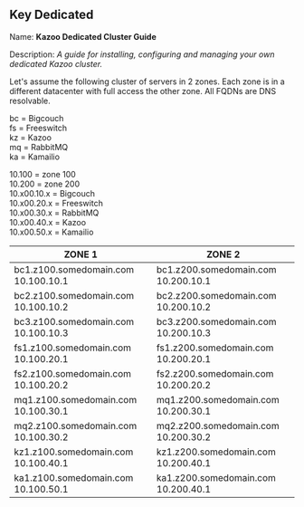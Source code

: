 ## Key Dedicated

Name: **Kazoo Dedicated Cluster Guide**

Description: *A guide for installing, configuring and managing your own dedicated Kazoo cluster.*

Let's assume the following cluster of servers in 2 zones.  Each zone is in a different datacenter with full access the other zone.  All FQDNs are DNS resolvable.

bc = Bigcouch  
fs = Freeswitch  
kz = Kazoo  
mq = RabbitMQ  
ka = Kamailio  

10.100 = zone 100  
10.200 = zone 200  
10.x00.10.x = Bigcouch  
10.x00.20.x = Freeswitch  
10.x00.30.x = RabbitMQ  
10.x00.40.x = Kazoo  
10.x00.50.x = Kamailio  

| ZONE 1 | ZONE 2 |
| ---------- | ---------- |
|bc1.z100.somedomain.com  10.100.10.1  | bc1.z200.somedomain.com  10.200.10.1 |
bc2.z100.somedomain.com  10.100.10.2   | bc2.z200.somedomain.com  10.200.10.2
bc3.z100.somedomain.com  10.100.10.3   | bc3.z200.somedomain.com  10.200.10.3
fs1.z100.somedomain.com  10.100.20.1   | fs1.z200.somedomain.com  10.200.20.1  
fs2.z100.somedomain.com  10.100.20.2   | fs2.z200.somedomain.com  10.200.20.2
mq1.z100.somedomain.com  10.100.30.1   | mq1.z200.somedomain.com  10.200.30.1 
mq2.z100.somedomain.com  10.100.30.2   | mq2.z200.somedomain.com  10.200.30.2
kz1.z100.somedomain.com  10.100.40.1   | kz1.z200.somedomain.com  10.200.40.1
ka1.z100.somedomain.com  10.100.50.1   | ka1.z200.somedomain.com  10.200.40.1

